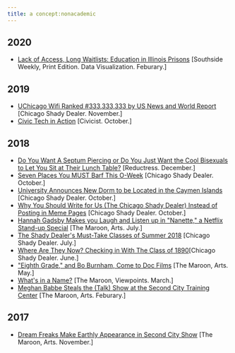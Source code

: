 ```yaml
---
title: a concept:nonacademic
---
```

## 2020

- [Lack of Access, Long Waitlists: Education in Illinois Prisons](https://illinoisnewsroom.org/2020/02/11/lack-of-access-long-waitlists-education-in-illinois-prisons/) [Southside Weekly, Print Edition. Data Visualization. Feburary.] 

## 2019 
- [UChicago Wifi Ranked #333,333,333 by US News and World Report](https://chicagoshadydealer.com/index.php/2019/11/23/uchicago-wifi-ranked-333333333-by-us-news-and-world-report/) [Chicago Shady Dealer. November.]
- [Civic Tech in Action](https://civichall.org/civicist/civic-tech-action-using-ai-help-build-radical-health-solution/) [Civicist. October.]

## 2018 
- [Do You Want A Septum Piercing or Do You Just Want the Cool Bisexuals to Let You Sit at Their Lunch Table?](https://reductress.com/post/do-you-want-a-septum-piercing-or-do-you-just-want-the-cool-bisexuals-to-let-you-sit-at-their-lunch-table/) [Reductress. December.]
- [Seven Places You MUST Barf This O-Week](https://chicagoshadydealer.com/index.php/2013/03/16/seven-places-you-must-barf-this-o-week/) [Chicago Shady Dealer. October.]
- [University Announces New Dorm to be Located in the Caymen Islands](https://chicagoshadydealer.com/index.php/2013/03/16/university-announces-new-dorm-to-be-located-in-the-cayman-islands/) [Chicago Shady Dealer. October.]
- [Why You Should Write for Us (The Chicago Shady Dealer) Instead of Posting in Meme Pages](https://chicagoshadydealer.com/index.php/2013/03/16/three-reasons-you-should-write-for-us-the-chicago-shady-dealer-instead-of-posting-in-the-meme-pages/) [Chicago Shady Dealer. October.]
- [Hannah Gadsby Makes you Laugh and Listen up in "Nanette," a Netflix Stand-up Special](https://www.chicagomaroon.com/article/2018/7/15/hannah-gadsby-makes-laugh-listen-nanette-netflix-s/) [The Maroon, Arts. July.]
- [The Shady Dealer's Must-Take Classes of Summer 2018](https://chicagoshadydealer.com/index.php/2013/03/16/the-shady-dealers-must-take-classes-of-summer-2018/) [Chicago Shady Dealer. July.]
- [Where Are They Now? Checking in With The Class of 1890](https://chicagoshadydealer.com/index.php/2013/03/16/where-are-they-now-checking-in-with-the-class-of-1890/)[Chicago Shady Dealer. June.]
- ["Eighth Grade," and Bo Burnham, Come to Doc Films](https://www.chicagomaroon.com/article/2018/5/18/eighth-grade-bo-burnham-come-doc-films/) [The Maroon, Arts. May.]
- [What's in a Name?](https://www.chicagomaroon.com/article/2018/3/13/name/) [The Maroon, Viewpoints. March.]
- [Meghan Babbe Steals the (Talk) Show at the Second City Training Center](https://www.chicagomaroon.com/article/2018/2/5/second-city/) [The Maroon, Arts. Feburary.]

## 2017 
- [Dream Freaks Make Earthly Appearance in Second City Show](https://www.chicagomaroon.com/article/2017/11/7/second-city/) [The Maroon, Arts. November.]
